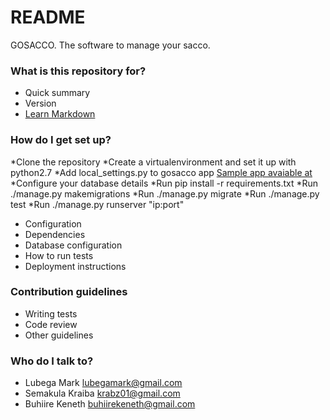 # README #

GOSACCO. The software to manage your sacco.

### What is this repository for? ###

* Quick summary
* Version
* [Learn Markdown](https://bitbucket.org/tutorials/markdowndemo)

### How do I get set up? ###

*Clone the repository
*Create a virtualenvironment and set it up with python2.7
*Add local_settings.py to gosacco app [Sample app avaiable at]()
*Configure your database details
*Run pip install -r requirements.txt
*Run ./manage.py makemigrations
*Run ./manage.py migrate
*Run ./manage.py test
*Run ./manage.py runserver "ip:port"

* Configuration
* Dependencies
* Database configuration
* How to run tests
* Deployment instructions

### Contribution guidelines ###

* Writing tests
* Code review
* Other guidelines

### Who do I talk to? ###

* Lubega Mark lubegamark@gmail.com
* Semakula Kraiba krabz01@gmail.com
* Buhiire Keneth buhiirekeneth@gmail.com